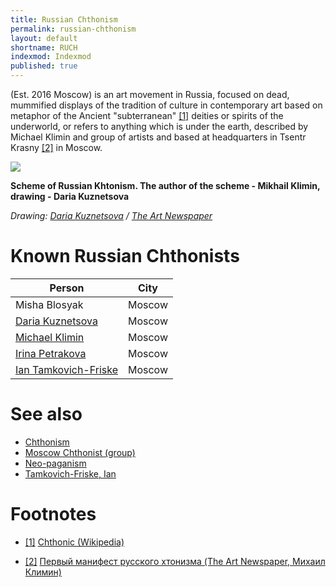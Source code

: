 ```yaml
---
title: Russian Chthonism
permalink: russian-chthonism
layout: default
shortname: RUCH
indexmod: Indexmod
published: true
---
```


(Est. 2016 Moscow) is an art movement in Russia, focused on dead, mummified displays of the tradition of culture in contemporary art based on metaphor of the  Ancient "subterranean" <span id="a1">[\[1\]](#f1)</span> deities or spirits of the underworld, or refers to anything which is under the earth, described by Michael Klimin and group of artists and based at headquarters in Tsentr Krasny <span id="a2">[\[2\]](#f2)</span> in Moscow.

![](http://www.theartnewspaper.ru/public/uploads/posts/postbreakout/2017-03/7780f7d5-97e1-45e1-b815-7fd7d2164fb7.jpg)

**Scheme of Russian Khtonism. The author of the scheme - Mikhail Klimin, drawing - Daria Kuznetsova**

*Drawing: [Daria Kuznetsova](kuznetsova-daria) / [The Art Newspaper](http://www.theartnewspaper.ru/posts/4245/)*

# Known Russian Chthonists

|Person|City|
|-|-|
|Misha Blosyak|Moscow|
|[Daria Kuznetsova](kuznetsova-daria)|Moscow|
|[Michael Klimin](klimin-michael)|Moscow|
|[Irina Petrakova](petrakova-irina)|Moscow|
|[Ian Tamkovich-Friske](tamkovich-friske-ian)|Moscow|

# See also

+ [Chthonism](chthonism)
+ [Moscow Chthonist (group)](moscow-chthonist-group)
+ [Neo-paganism](neo-paganism)
+ [Tamkovich-Friske, Ian](tamkovich-friske-ian)

# Footnotes

+ [[1]](#a1) <span id="f1"></span> [Chthonic (Wikipedia)](https://en.wikipedia.org/wiki/Chthonic)

+ [[2]](#a2) <span id="f2"></span> [Первый манифест русского хтонизма (The Art Newspaper, Михаил Климин)](http://www.theartnewspaper.ru/posts/4245)
